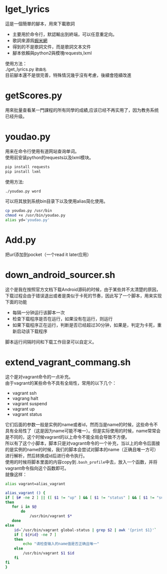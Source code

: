 Iget_lyrics
==========

這是一個簡單的腳本，用來下載歌詞  

* 主要用於命令行，默認輸出到終端，可以任意重定向。  
* 歌詞來源爲[蝦米網](http://www.xiami.com/)  
* 得到的不是歌詞文件，而是歌詞文本文件
* 腳本依賴與python2與模塊requests,lxml

使用方法：  
./get_lyrics.py `歌曲名`  
目前腳本還不是很完善，特殊情況幾乎沒有考慮，後續會陸續改進

getScores.py
===========
用來批量查看某一門課程的所有同學的成績,应该已经不再实用了，因为教务系统已经升级。

youdao.py  
========
用来在命令行使用有道网站查询单词。  
使用前安装python的requests以及lxml模块。  

```sh
pip install requests  
pip install lxml
```

使用方法:  

```sh
./youdao.py word
```

可以将其放到系统bin目录下以及使用alias简化使用。  

```sh
cp youdao.py /usr/bin
chmod +x /usr/bin/youdao.py
alias yd='youdao.py'
```

Add.py
========
把url添加到pocket（一个read it later应用）


down\_android\_sourcer.sh  
==========
这个是我在按照官方文档下载Android源码的时候，由于某些并不太清楚的原因，下载过程会由于错误退出或者是类似于卡死的节奏，因此写了一个脚本，用来实现下面的功能  
*  每隔一分钟运行该脚本一次  
*  检查下载程序是否在运行，如果没有在运行，则运行  
*  如果下载程序正在运行，判断是否已经超过30分钟，如果是，判定为卡死，重新启动该下载程序   

脚本运行间隔时间和下载工作目录可以自定义。

extend\_vagrant\_commang.sh
======
这个是对vagrant命令的一点补充。  
由于vagrant的某些命令不具有全局性，常用的以下几个：  

+ vagrant ssh 
+ vagrang halt
+ vagrant suspend
+ vagrant up 
+ vagrant status

它们后面的参数一般是实例的name或者id，然而当是name的时候，这些命令不具有全局性了（这是因为name可能不唯一）。但是实际使用的时候，name常常会是不同的，这个时候vagrant的以上命令不能全局会导致不方便。  
所以有了这个小脚本，脚本只是对vagrant命令的一个补充，当以上的命令后面接的是实例的name的时候，我们的脚本会尝试对脚本的name（正确且唯一方可）进行解析，然后转换成id后进行命令执行。  
使用的时候将脚本里面的内容copy到`.bash_profile`中去，放入一个函数，并将vagrant命令指向这个函数即可。  
就像这样：  


```sh
alias vagrant=alias_vagrant

alias_vagrant () {
if [ $# -ne 2 ] || ([ $1 != "up" ] && [ $1 != "status" ] && [ $1 != "suspend" ] && [ $1 != "halt" ] && [ $1 !=  "ssh" ])
then
   for i in $@
       do
           /usr/bin/vagrant $*
   done
else
    id=`/usr/bin/vagrant global-status | grep $2 | awk '{print $1}'`
    if [ ${#id} -ne 7 ]
    then
        echo "请检查输入的name值是否正确且唯一"
    else
        /usr/bin/vagrant $1 $id
    fi
fi
}
```
